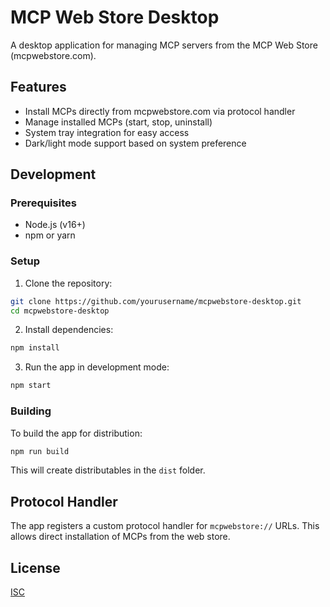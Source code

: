 # MCP Web Store Desktop

A desktop application for managing MCP servers from the MCP Web Store (mcpwebstore.com).

## Features

- Install MCPs directly from mcpwebstore.com via protocol handler
- Manage installed MCPs (start, stop, uninstall)
- System tray integration for easy access
- Dark/light mode support based on system preference

## Development

### Prerequisites

- Node.js (v16+)
- npm or yarn

### Setup

1. Clone the repository:
```bash
git clone https://github.com/yourusername/mcpwebstore-desktop.git
cd mcpwebstore-desktop
```

2. Install dependencies:
```bash
npm install
```

3. Run the app in development mode:
```bash
npm start
```

### Building

To build the app for distribution:

```bash
npm run build
```

This will create distributables in the `dist` folder.

## Protocol Handler

The app registers a custom protocol handler for `mcpwebstore://` URLs. This allows direct installation of MCPs from the web store.

## License

[ISC](LICENSE) 